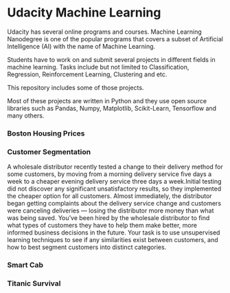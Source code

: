 # Udacity Machine Learning

Udacity has several online programs and courses. Machine Learning Nanodegree is one of the popular programs that covers a subset of  Artificial Intelligence (AI) with the name of Machine Learning.

Students have to work on and submit several projects in different fields in machine learning. Tasks include but not limited to Classification, Regression, Reinforcement Learning, Clustering and etc.

This repository includes some of those projects.

Most of these projects are written in Python and they use open source libraries such as Pandas, Numpy, Matplotlib, Scikit-Learn, Tensorflow and many others.

### Boston Housing Prices


### Customer Segmentation
A wholesale distributor recently tested a change to their delivery method for some customers, by moving from a morning delivery service five days a week to a cheaper evening delivery service three days a week.Initial testing did not discover any significant unsatisfactory results, so they implemented the cheaper option for all customers. Almost immediately, the distributor began getting complaints about the delivery service change and customers were canceling deliveries — losing the distributor more money than what was being saved. You’ve been hired by the wholesale distributor to find what types of customers they have to help them make better, more informed business decisions in the future. Your task is to use unsupervised learning techniques to see if any similarities exist between customers, and how to best segment customers into distinct categories.

### Smart Cab



### Titanic Survival
